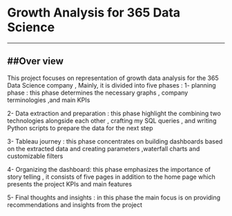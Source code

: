 # Growth Analysis for 365 Data Science
----
##Over view 
---
This project focuses on representation of growth data analysis  for the 365 Data Science company , Mainly, it is divided into five phases :
1- planning phase : this phase determines the necessary graphs , company terminologies ,and main KPIs  

2- Data extraction and preparation  : this phase highlight the combining two technologies alongside each other ,  crafting my SQL queries , and writing  Python scripts to prepare the data for the next step 

3- Tableau journey : this phase concentrates on building dashboards based on the extracted data and creating parameters ,waterfall charts and customizable filters 

4- Organizing the dashboard: this phase emphasizes the importance of story telling , it consists of five pages  in addition to the home page which presents the  project KPIs and main features 

5- Final thoughts and insights : in this phase the main focus is on providing recommendations and insights from the project 